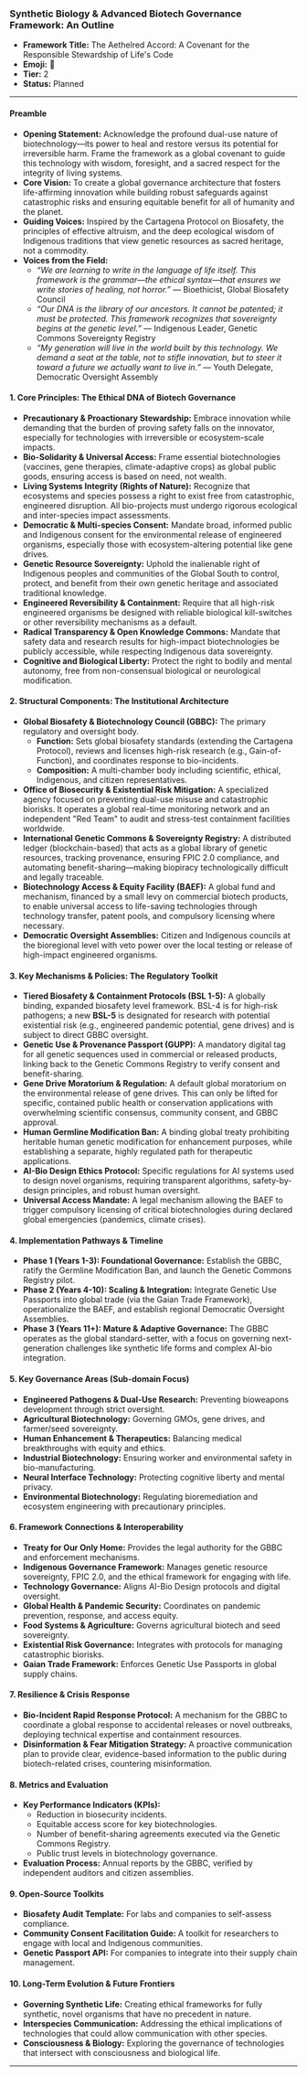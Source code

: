 ### **Synthetic Biology & Advanced Biotech Governance Framework: An Outline**

* **Framework Title:** The Aethelred Accord: A Covenant for the Responsible Stewardship of Life's Code
* **Emoji:** 🧬
* **Tier:** 2
* **Status:** Planned

---

#### **Preamble**
* **Opening Statement:** Acknowledge the profound dual-use nature of biotechnology—its power to heal and restore versus its potential for irreversible harm. Frame the framework as a global covenant to guide this technology with wisdom, foresight, and a sacred respect for the integrity of living systems.
* **Core Vision:** To create a global governance architecture that fosters life-affirming innovation while building robust safeguards against catastrophic risks and ensuring equitable benefit for all of humanity and the planet.
* **Guiding Voices:** Inspired by the Cartagena Protocol on Biosafety, the principles of effective altruism, and the deep ecological wisdom of Indigenous traditions that view genetic resources as sacred heritage, not a commodity.
* **Voices from the Field:**
    * *“We are learning to write in the language of life itself. This framework is the grammar—the ethical syntax—that ensures we write stories of healing, not horror.”* — Bioethicist, Global Biosafety Council
    * *“Our DNA is the library of our ancestors. It cannot be patented; it must be protected. This framework recognizes that sovereignty begins at the genetic level.”* — Indigenous Leader, Genetic Commons Sovereignty Registry
    * *“My generation will live in the world built by this technology. We demand a seat at the table, not to stifle innovation, but to steer it toward a future we actually want to live in.”* — Youth Delegate, Democratic Oversight Assembly

#### **1. Core Principles: The Ethical DNA of Biotech Governance**
* **Precautionary & Proactionary Stewardship:** Embrace innovation while demanding that the burden of proving safety falls on the innovator, especially for technologies with irreversible or ecosystem-scale impacts.
* **Bio-Solidarity & Universal Access:** Frame essential biotechnologies (vaccines, gene therapies, climate-adaptive crops) as global public goods, ensuring access is based on need, not wealth.
* **Living Systems Integrity (Rights of Nature):** Recognize that ecosystems and species possess a right to exist free from catastrophic, engineered disruption. All bio-projects must undergo rigorous ecological and inter-species impact assessments.
* **Democratic & Multi-species Consent:** Mandate broad, informed public and Indigenous consent for the environmental release of engineered organisms, especially those with ecosystem-altering potential like gene drives.
* **Genetic Resource Sovereignty:** Uphold the inalienable right of Indigenous peoples and communities of the Global South to control, protect, and benefit from their own genetic heritage and associated traditional knowledge.
* **Engineered Reversibility & Containment:** Require that all high-risk engineered organisms be designed with reliable biological kill-switches or other reversibility mechanisms as a default.
* **Radical Transparency & Open Knowledge Commons:** Mandate that safety data and research results for high-impact biotechnologies be publicly accessible, while respecting Indigenous data sovereignty.
* **Cognitive and Biological Liberty:** Protect the right to bodily and mental autonomy, free from non-consensual biological or neurological modification.

#### **2. Structural Components: The Institutional Architecture**
* **Global Biosafety & Biotechnology Council (GBBC):** The primary regulatory and oversight body.
    * **Function:** Sets global biosafety standards (extending the Cartagena Protocol), reviews and licenses high-risk research (e.g., Gain-of-Function), and coordinates response to bio-incidents.
    * **Composition:** A multi-chamber body including scientific, ethical, Indigenous, and citizen representatives.
* **Office of Biosecurity & Existential Risk Mitigation:** A specialized agency focused on preventing dual-use misuse and catastrophic biorisks. It operates a global real-time monitoring network and an independent "Red Team" to audit and stress-test containment facilities worldwide.
* **International Genetic Commons & Sovereignty Registry:** A distributed ledger (blockchain-based) that acts as a global library of genetic resources, tracking provenance, ensuring FPIC 2.0 compliance, and automating benefit-sharing—making biopiracy technologically difficult and legally traceable.
* **Biotechnology Access & Equity Facility (BAEF):** A global fund and mechanism, financed by a small levy on commercial biotech products, to enable universal access to life-saving technologies through technology transfer, patent pools, and compulsory licensing where necessary.
* **Democratic Oversight Assemblies:** Citizen and Indigenous councils at the bioregional level with veto power over the local testing or release of high-impact engineered organisms.

#### **3. Key Mechanisms & Policies: The Regulatory Toolkit**
* **Tiered Biosafety & Containment Protocols (BSL 1-5):** A globally binding, expanded biosafety level framework. BSL-4 is for high-risk pathogens; a new **BSL-5** is designated for research with potential existential risk (e.g., engineered pandemic potential, gene drives) and is subject to direct GBBC oversight.
* **Genetic Use & Provenance Passport (GUPP):** A mandatory digital tag for all genetic sequences used in commercial or released products, linking back to the Genetic Commons Registry to verify consent and benefit-sharing.
* **Gene Drive Moratorium & Regulation:** A default global moratorium on the environmental release of gene drives. This can only be lifted for specific, contained public health or conservation applications with overwhelming scientific consensus, community consent, and GBBC approval.
* **Human Germline Modification Ban:** A binding global treaty prohibiting heritable human genetic modification for enhancement purposes, while establishing a separate, highly regulated path for therapeutic applications.
* **AI-Bio Design Ethics Protocol:** Specific regulations for AI systems used to design novel organisms, requiring transparent algorithms, safety-by-design principles, and robust human oversight.
* **Universal Access Mandate:** A legal mechanism allowing the BAEF to trigger compulsory licensing of critical biotechnologies during declared global emergencies (pandemics, climate crises).

#### **4. Implementation Pathways & Timeline**
* **Phase 1 (Years 1-3): Foundational Governance:** Establish the GBBC, ratify the Germline Modification Ban, and launch the Genetic Commons Registry pilot.
* **Phase 2 (Years 4-10): Scaling & Integration:** Integrate Genetic Use Passports into global trade (via the Gaian Trade Framework), operationalize the BAEF, and establish regional Democratic Oversight Assemblies.
* **Phase 3 (Years 11+): Mature & Adaptive Governance:** The GBBC operates as the global standard-setter, with a focus on governing next-generation challenges like synthetic life forms and complex AI-bio integration.

#### **5. Key Governance Areas (Sub-domain Focus)**
* **Engineered Pathogens & Dual-Use Research:** Preventing bioweapons development through strict oversight.
* **Agricultural Biotechnology:** Governing GMOs, gene drives, and farmer/seed sovereignty.
* **Human Enhancement & Therapeutics:** Balancing medical breakthroughs with equity and ethics.
* **Industrial Biotechnology:** Ensuring worker and environmental safety in bio-manufacturing.
* **Neural Interface Technology:** Protecting cognitive liberty and mental privacy.
* **Environmental Biotechnology:** Regulating bioremediation and ecosystem engineering with precautionary principles.

#### **6. Framework Connections & Interoperability**
* **Treaty for Our Only Home:** Provides the legal authority for the GBBC and enforcement mechanisms.
* **Indigenous Governance Framework:** Manages genetic resource sovereignty, FPIC 2.0, and the ethical framework for engaging with life.
* **Technology Governance:** Aligns AI-Bio Design protocols and digital oversight.
* **Global Health & Pandemic Security:** Coordinates on pandemic prevention, response, and access equity.
* **Food Systems & Agriculture:** Governs agricultural biotech and seed sovereignty.
* **Existential Risk Governance:** Integrates with protocols for managing catastrophic biorisks.
* **Gaian Trade Framework:** Enforces Genetic Use Passports in global supply chains.

#### **7. Resilience & Crisis Response**
* **Bio-Incident Rapid Response Protocol:** A mechanism for the GBBC to coordinate a global response to accidental releases or novel outbreaks, deploying technical expertise and containment resources.
* **Disinformation & Fear Mitigation Strategy:** A proactive communication plan to provide clear, evidence-based information to the public during biotech-related crises, countering misinformation.

#### **8. Metrics and Evaluation**
* **Key Performance Indicators (KPIs):**
    * Reduction in biosecurity incidents.
    * Equitable access score for key biotechnologies.
    * Number of benefit-sharing agreements executed via the Genetic Commons Registry.
    * Public trust levels in biotechnology governance.
* **Evaluation Process:** Annual reports by the GBBC, verified by independent auditors and citizen assemblies.

#### **9. Open-Source Toolkits**
* **Biosafety Audit Template:** For labs and companies to self-assess compliance.
* **Community Consent Facilitation Guide:** A toolkit for researchers to engage with local and Indigenous communities.
* **Genetic Passport API:** For companies to integrate into their supply chain management.

#### **10. Long-Term Evolution & Future Frontiers**
* **Governing Synthetic Life:** Creating ethical frameworks for fully synthetic, novel organisms that have no precedent in nature.
* **Interspecies Communication:** Addressing the ethical implications of technologies that could allow communication with other species.
* **Consciousness & Biology:** Exploring the governance of technologies that intersect with consciousness and biological life.
***

